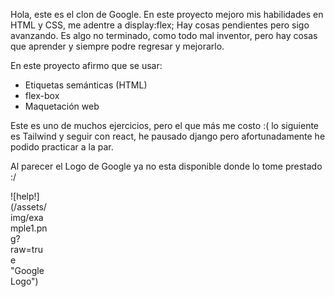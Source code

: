 Hola, este es el clon de Google.
En este proyecto mejoro mis habilidades en HTML y CSS, me adentre a display:flex;
Hay cosas pendientes pero sigo avanzando.
Es algo no terminado, como todo mal inventor, pero hay cosas que aprender y siempre podre regresar y mejorarlo.

En este proyecto afirmo que se usar:
* Etiquetas semánticas (HTML)
* flex-box
* Maquetación web

Este es uno de muchos ejercicios, pero el que más me costo :(
lo siguiente es Tailwind y seguir con react, he pausado django pero afortunadamente he podido practicar a la par.

Al parecer el Logo de Google ya no esta disponible donde lo tome prestado :/
 
<div style="width:60px ; height:60px">
![help!](/assets/img/example1.png?raw=true "Google Logo")
<div>
